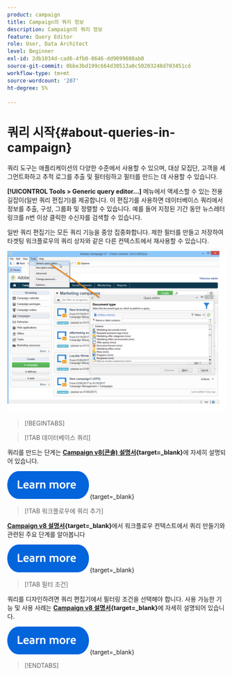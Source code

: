 ```yaml
---
product: campaign
title: Campaign의 쿼리 정보
description: Campaign의 쿼리 정보
feature: Query Editor
role: User, Data Architect
level: Beginner
exl-id: 2db1034d-cad6-4fb0-8646-dd9099080ab0
source-git-commit: 0bbe3bd199c664d30513a0c50203248d703451cd
workflow-type: tm+mt
source-wordcount: '207'
ht-degree: 5%

---
```


# 쿼리 시작{#about-queries-in-campaign}

쿼리 도구는 애플리케이션의 다양한 수준에서 사용할 수 있으며, 대상 모집단, 고객을 세그먼트화하고 추적 로그를 추출 및 필터링하고 필터를 만드는 데 사용할 수 있습니다.

**[!UICONTROL Tools > Generic query editor...]** 메뉴에서 액세스할 수 있는 전용 길잡이(일반 쿼리 편집기)를 제공합니다. 이 편집기를 사용하면 데이터베이스 쿼리에서 정보를 추출, 구성, 그룹화 및 정렬할 수 있습니다. 예를 들어 지정된 기간 동안 뉴스레터 링크를 n번 이상 클릭한 수신자를 검색할 수 있습니다.

일반 쿼리 편집기는 모든 쿼리 기능을 중앙 집중화합니다. 제한 필터를 만들고 저장하여 타겟팅 워크플로우의 쿼리 상자와 같은 다른 컨텍스트에서 재사용할 수 있습니다.

![쿼리 편집기에 액세스하여 테이블 선택](assets/query_editor_nveau_21.png)


>[!BEGINTABS]

>[!TAB 데이터베이스 쿼리]

쿼리를 만드는 단계는 **[Campaign v8(콘솔) 설명서](https://experienceleague.adobe.com/ko/docs/campaign/campaign-v8/data/query/query-editor){target=_blank}**&#x200B;에 자세히 설명되어 있습니다.


[![이미지](../../assets/do-not-localize/learn-more-button.svg)](https://experienceleague.adobe.com/ko/docs/campaign/campaign-v8/data/query/query-editor){target=_blank}


>[!TAB 워크플로우에 쿼리 추가]

**[Campaign v8 설명서](https://experienceleague.adobe.com/ko/docs/campaign/automation/workflows/wf-activities/targeting-activities/query){target=_blank}**&#x200B;에서 워크플로우 컨텍스트에서 쿼리 만들기와 관련된 주요 단계를 알아봅니다

[![이미지](../../assets/do-not-localize/learn-more-button.svg)](https://experienceleague.adobe.com/ko/docs/campaign/automation/workflows/wf-activities/targeting-activities/query){target=_blank}

>[!TAB 필터 조건]

쿼리를 디자인하려면 쿼리 편집기에서 필터링 조건을 선택해야 합니다. 사용 가능한 기능 및 사용 사례는 **[Campaign v8 설명서](https://experienceleague.adobe.com/ko/docs/campaign/campaign-v8/data/query/filter-conditions){target=_blank}**&#x200B;에 자세히 설명되어 있습니다.

[![이미지](../../assets/do-not-localize/learn-more-button.svg)](https://experienceleague.adobe.com/ko/docs/campaign/campaign-v8/data/query/filter-conditions){target=_blank}

>[!ENDTABS]

